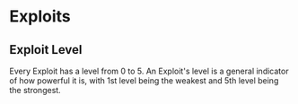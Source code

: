 # Exploits

## Exploit Level
Every Exploit has a level from 0 to 5. An Exploit's level is a general indicator of how powerful it is, with 1st level being the weakest and 5th level being the strongest.




